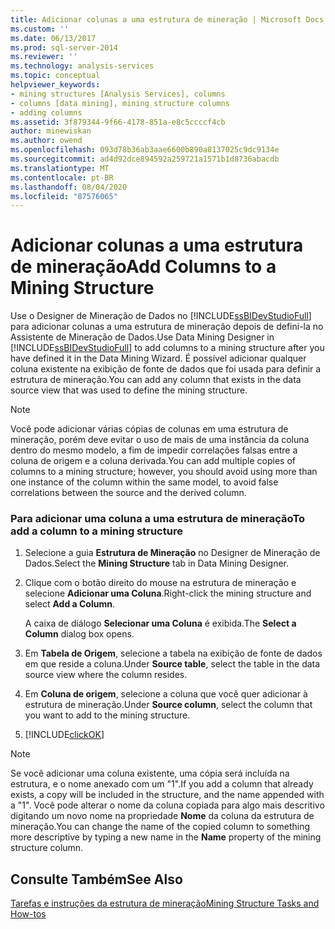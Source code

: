 ```yaml
---
title: Adicionar colunas a uma estrutura de mineração | Microsoft Docs
ms.custom: ''
ms.date: 06/13/2017
ms.prod: sql-server-2014
ms.reviewer: ''
ms.technology: analysis-services
ms.topic: conceptual
helpviewer_keywords:
- mining structures [Analysis Services], columns
- columns [data mining], mining structure columns
- adding columns
ms.assetid: 3f879344-9f66-4178-851a-e8c5ccccf4cb
author: minewiskan
ms.author: owend
ms.openlocfilehash: 093d78b36ab3aae6600b890a8137025c9dc9134e
ms.sourcegitcommit: ad4d92dce894592a259721a1571b1d8736abacdb
ms.translationtype: MT
ms.contentlocale: pt-BR
ms.lasthandoff: 08/04/2020
ms.locfileid: "87576065"
---
```

# <a name="add-columns-to-a-mining-structure"></a><span data-ttu-id="fea55-102">Adicionar colunas a uma estrutura de mineração</span><span class="sxs-lookup"><span data-stu-id="fea55-102">Add Columns to a Mining Structure</span></span>
  <span data-ttu-id="fea55-103">Use o Designer de Mineração de Dados no [!INCLUDE[ssBIDevStudioFull](../../includes/ssbidevstudiofull-md.md)] para adicionar colunas a uma estrutura de mineração depois de defini-la no Assistente de Mineração de Dados.</span><span class="sxs-lookup"><span data-stu-id="fea55-103">Use Data Mining Designer in [!INCLUDE[ssBIDevStudioFull](../../includes/ssbidevstudiofull-md.md)] to add columns to a mining structure after you have defined it in the Data Mining Wizard.</span></span> <span data-ttu-id="fea55-104">É possível adicionar qualquer coluna existente na exibição de fonte de dados que foi usada para definir a estrutura de mineração.</span><span class="sxs-lookup"><span data-stu-id="fea55-104">You can add any column that exists in the data source view that was used to define the mining structure.</span></span>  
  
> [!NOTE]  
>  <span data-ttu-id="fea55-105">Você pode adicionar várias cópias de colunas em uma estrutura de mineração, porém deve evitar o uso de mais de uma instância da coluna dentro do mesmo modelo, a fim de impedir correlações falsas entre a coluna de origem e a coluna derivada.</span><span class="sxs-lookup"><span data-stu-id="fea55-105">You can add multiple copies of columns to a mining structure; however, you should avoid using more than one instance of the column within the same model, to avoid false correlations between the source and the derived column.</span></span>  
  
### <a name="to-add-a-column-to-a-mining-structure"></a><span data-ttu-id="fea55-106">Para adicionar uma coluna a uma estrutura de mineração</span><span class="sxs-lookup"><span data-stu-id="fea55-106">To add a column to a mining structure</span></span>  
  
1.  <span data-ttu-id="fea55-107">Selecione a guia **Estrutura de Mineração** no Designer de Mineração de Dados.</span><span class="sxs-lookup"><span data-stu-id="fea55-107">Select the **Mining Structure** tab in Data Mining Designer.</span></span>  
  
2.  <span data-ttu-id="fea55-108">Clique com o botão direito do mouse na estrutura de mineração e selecione **Adicionar uma Coluna**.</span><span class="sxs-lookup"><span data-stu-id="fea55-108">Right-click the mining structure and select **Add a Column**.</span></span>  
  
     <span data-ttu-id="fea55-109">A caixa de diálogo **Selecionar uma Coluna** é exibida.</span><span class="sxs-lookup"><span data-stu-id="fea55-109">The **Select a Column** dialog box opens.</span></span>  
  
3.  <span data-ttu-id="fea55-110">Em **Tabela de Origem**, selecione a tabela na exibição de fonte de dados em que reside a coluna.</span><span class="sxs-lookup"><span data-stu-id="fea55-110">Under **Source table**, select the table in the data source view where the column resides.</span></span>  
  
4.  <span data-ttu-id="fea55-111">Em **Coluna de origem**, selecione a coluna que você quer adicionar à estrutura de mineração.</span><span class="sxs-lookup"><span data-stu-id="fea55-111">Under **Source column**, select the column that you want to add to the mining structure.</span></span>  
  
5.  [!INCLUDE[clickOK](../../includes/clickok-md.md)]  
  
> [!NOTE]  
>  <span data-ttu-id="fea55-112">Se você adicionar uma coluna existente, uma cópia será incluída na estrutura, e o nome anexado com um "1".</span><span class="sxs-lookup"><span data-stu-id="fea55-112">If you add a column that already exists, a copy will be included in the structure, and the name appended with a "1".</span></span> <span data-ttu-id="fea55-113">Você pode alterar o nome da coluna copiada para algo mais descritivo digitando um novo nome na propriedade **Nome** da coluna da estrutura de mineração.</span><span class="sxs-lookup"><span data-stu-id="fea55-113">You can change the name of the copied column to something more descriptive by typing a new name in the **Name** property of the mining structure column.</span></span>  
  
## <a name="see-also"></a><span data-ttu-id="fea55-114">Consulte Também</span><span class="sxs-lookup"><span data-stu-id="fea55-114">See Also</span></span>  
 [<span data-ttu-id="fea55-115">Tarefas e instruções da estrutura de mineração</span><span class="sxs-lookup"><span data-stu-id="fea55-115">Mining Structure Tasks and How-tos</span></span>](mining-structure-tasks-and-how-tos.md)  
  
  
